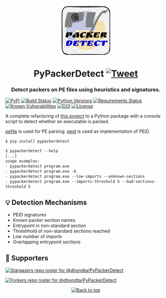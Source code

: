 <p align="center"><img src="https://github.com/dhondta/PyPackerDetect/raw/master/logo.png"></p>
<h1 align="center">PyPackerDetect <a href="https://twitter.com/intent/tweet?text=PyPackerDetect%20-%20Packer%20detector%20using%20multiple%20heuristics%20and%20PEiD's%20signatures%20database.%0D%0Ahttps%3a%2f%2fgithub%2ecom%2fdhondta%2fPyPackerDetect%0D%0A&hashtags=python,pe,peid,packer,packingdetection"><img src="https://img.shields.io/badge/Tweet--lightgrey?logo=twitter&style=social" alt="Tweet" height="20"/></a></h1>
<h3 align="center">Detect packers on PE files using heuristics and signatures.</h3>

[![PyPi](https://img.shields.io/pypi/v/pypackerdetect.svg)](https://pypi.python.org/pypi/pypackerdetect/)
[![Build Status](https://travis-ci.com/dhondta/pypackerdetect.svg?branch=main)](https://travis-ci.com/dhondta/pypackerdetect)
[![Python Versions](https://img.shields.io/pypi/pyversions/pypackerdetect.svg)](https://pypi.python.org/pypi/pypackerdetect/)
[![Requirements Status](https://requires.io/github/dhondta/pypackerdetect/requirements/?branch=main)](https://requires.io/github/dhondta/pypackerdetect/requirements/?branch=main)
[![Known Vulnerabilities](https://snyk.io/test/github/dhondta/pypackerdetect/badge.svg?targetFile=requirements.txt)](https://snyk.io/test/github/dhondta/pypackerdetect?targetFile=requirements.txt)
[![DOI](https://zenodo.org/badge/384872434.svg)](https://zenodo.org/badge/latestdoi/384872434)
[![License](https://img.shields.io/pypi/l/pypackerdetect.svg)](https://pypi.python.org/pypi/pypackerdetect/)


A complete refactoring of [this project](https://github.com/cylance/PyPackerDetect) to a Python package with a console script to detect whether an executable is packed.

[pefile](https://github.com/erocarrera/pefile) is used for PE parsing. [peid](https://github.com/dhondta/peid) is used as implementation of PEiD.

```session
$ pip install pypackerdetect
```

```session
$ pypackerdetect --help
[...]
usage examples:
- pypackerdetect program.exe
- pypackerdetect program.exe -b
- pypackerdetect program.exe --low-imports --unknown-sections
- pypackerdetect program.exe --imports-threshold 5 --bad-sections-threshold 5
```

## :bulb: Detection Mechanisms

- PEID signatures
- Known packer section names
- Entrypoint in non-standard section
- Threshhold of non-standard sections reached
- Low number of imports
- Overlapping entrypoint sections


## :clap:  Supporters

[![Stargazers repo roster for @dhondta/PyPackerDetect](https://reporoster.com/stars/dark/dhondta/PyPackerDetect)](https://github.com/dhondta/PyPackerDetect/stargazers)

[![Forkers repo roster for @dhondta/PyPackerDetect](https://reporoster.com/forks/dark/dhondta/PyPackerDetect)](https://github.com/dhondta/PyPackerDetect/network/members)

<p align="center"><a href="#"><img src="https://img.shields.io/badge/Back%20to%20top--lightgrey?style=social" alt="Back to top" height="20"/></a></p>

